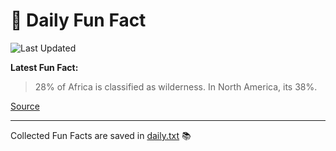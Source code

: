 # 🌟 Daily Fun Fact

![Last Updated](https://img.shields.io/badge/Last_Updated-2025_10_29-blue?style=flat-square)

**Latest Fun Fact:**

> 28% of Africa is classified as wilderness. In North America, its 38%.

[Source](https://www.djtech.net/humor/shorty_useless_facts.htm)

---

Collected Fun Facts are saved in [daily.txt](daily.txt) 📚
